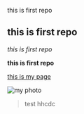 this is first repo

## this is first repo ##

_this is first repo_

**this is first repo**

[this is my page](https://www.linkedin.com/in/saied-saileem-16ba277b/)

![my photo](https://media.licdn.com/dms/image/C4E03AQHWW69NJkCPgg/profile-displayphoto-shrink_200_200/0?e=1575504000&v=beta&t=xrnLAay3DX9CXfeyKwt62AkqLqwj2ug-xo4Rx0EYtL8)

> test
> hhcdc
